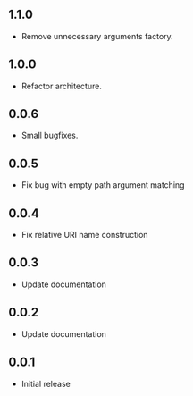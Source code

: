 ## 1.1.0

* Remove unnecessary arguments factory.

## 1.0.0

* Refactor architecture.

## 0.0.6

* Small bugfixes.

## 0.0.5

* Fix bug with empty path argument matching

## 0.0.4

* Fix relative URI name construction

## 0.0.3

* Update documentation

## 0.0.2

* Update documentation

## 0.0.1

* Initial release
